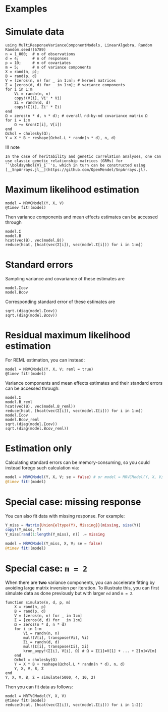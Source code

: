 # Examples

# Simulate data
```@repl 1
using MultiResponseVarianceComponentModels, LinearAlgebra, Random
Random.seed!(6789)
n = 1_000;  # n of observations
d = 4;      # n of responses
p = 10;     # n of covariates
m = 5;      # n of variance components
X = rand(n, p);
B = rand(p, d)
V = [zeros(n, n) for _ in 1:m]; # kernel matrices
Σ = [zeros(d, d) for _ in 1:m]; # variance components
for i in 1:m
    Vi = randn(n, n)
    copy!(V[i], Vi' * Vi)
    Σi = randn(d, d)
    copy!(Σ[i], Σi' * Σi)
end
Ω = zeros(n * d, n * d); # overall nd-by-nd covariance matrix Ω
for i = 1:m
    Ω += kron(Σ[i], V[i])
end
Ωchol = cholesky(Ω);
Y = X * B + reshape(Ωchol.L * randn(n * d), n, d)
```

!!! note

    In the case of heritability and genetic correlation analyses, one can use classic genetic relationship matrices (GRMs) for ``\boldsymbol{V}_i``'s, which in turn can be constructed using [__SnpArrays.jl__](https://github.com/OpenMendel/SnpArrays.jl).

# Maximum likelihood estimation
```@repl 1
model = MRVCModel(Y, X, V)
@timev fit!(model)
```

Then variance components and mean effects estimates can be accessed through
```@repl 1
model.Σ
model.B
hcat(vec(B), vec(model.B))
reduce(hcat, [hcat(vec(Σ[i]), vec(model.Σ[i])) for i in 1:m])
```

# Standard errors
Sampling variance and covariance of these estimates are
```@repl 1
model.Σcov
model.Bcov
```
Corresponding standard error of these estimates are
```@repl 1
sqrt.(diag(model.Σcov))
sqrt.(diag(model.Bcov))
```

# Residual maximum likelihood estimation
For REML estimation, you can instead:
```@repl 1
model = MRVCModel(Y, X, V; reml = true)
@timev fit!(model)
```

Variance components and mean effects estimates and their standard errors can be accessed through:
```@repl 1
model.Σ
model.B_reml
hcat(vec(B), vec(model.B_reml))
reduce(hcat, [hcat(vec(Σ[i]), vec(model.Σ[i])) for i in 1:m])
model.Σcov
model.Bcov_reml
sqrt.(diag(model.Σcov))
sqrt.(diag(model.Bcov_reml))
```

# Estimation only
Calculating standard errors can be memory-consuming, so you could instead forego such calculation via:
```julia
model = MRVCModel(Y, X, V; se = false) # or model = MRVCModel(Y, X, V; se = false, reml = true)
@timev fit!(model)
```

# Special case: missing response
You can also fit data with missing response. For example:
```julia
Y_miss = Matrix{Union{eltype(Y), Missing}}(missing, size(Y))
copy!(Y_miss, Y)
Y_miss[rand(1:length(Y_miss), n)] .= missing

model = MRVCModel(Y_miss, X, V; se = false)
@timev fit!(model)
```

# Special case: ``m = 2``
When there are __two__ variance components, you can accelerate fitting by avoiding large matrix inversion per iteration. To illustrate this, you can first simulate data as done previously but with larger ``nd`` and ``m = 2``.
```@repl 1
function simulate(n, d, p, m)
    X = rand(n, p)
    B = rand(p, d)
    V = [zeros(n, n) for _ in 1:m]
    Σ = [zeros(d, d) for _ in 1:m]
    Ω = zeros(n * d, n * d)
    for i in 1:m
        Vi = randn(n, n)
        mul!(V[i], transpose(Vi), Vi)
        Σi = randn(d, d)
        mul!(Σ[i], transpose(Σi), Σi)
        kron_axpy!(Σ[i], V[i], Ω) # Ω = Σ[1]⊗V[1] + ... + Σ[m]⊗V[m]
    end
    Ωchol = cholesky(Ω)
    Y = X * B + reshape(Ωchol.L * randn(n * d), n, d)
    Y, X, V, B, Σ
end
Y, X, V, B, Σ = simulate(5000, 4, 10, 2)
```

Then you can fit data as follows:
```@repl 1
model = MRTVCModel(Y, X, V)
@timev fit!(model)
reduce(hcat, [hcat(vec(Σ[i]), vec(model.Σ[i])) for i in 1:2])
```